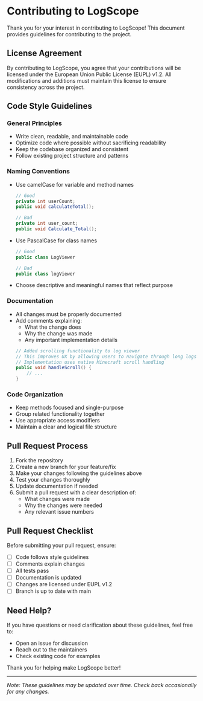 # Contributing to LogScope

Thank you for your interest in contributing to LogScope! This document provides guidelines for contributing to the project.

## License Agreement

By contributing to LogScope, you agree that your contributions will be licensed under the European Union Public License (EUPL) v1.2. All modifications and additions must maintain this license to ensure consistency across the project.

## Code Style Guidelines

### General Principles
- Write clean, readable, and maintainable code
- Optimize code where possible without sacrificing readability
- Keep the codebase organized and consistent
- Follow existing project structure and patterns

### Naming Conventions
- Use camelCase for variable and method names
  ```java
  // Good
  private int userCount;
  public void calculateTotal();
  
  // Bad
  private int user_count;
  public void Calculate_Total();
  ```
- Use PascalCase for class names
  ```java
  // Good
  public class LogViewer
  
  // Bad
  public class logViewer
  ```
- Choose descriptive and meaningful names that reflect purpose

### Documentation
- All changes must be properly documented
- Add comments explaining:
    - What the change does
    - Why the change was made
    - Any important implementation details
  ```java
  // Added scrolling functionality to log viewer
  // This improves UX by allowing users to navigate through long logs
  // Implementation uses native Minecraft scroll handling
  public void handleScroll() {
      // ...
  }
  ```

### Code Organization
- Keep methods focused and single-purpose
- Group related functionality together
- Use appropriate access modifiers
- Maintain a clear and logical file structure

## Pull Request Process

1. Fork the repository
2. Create a new branch for your feature/fix
3. Make your changes following the guidelines above
4. Test your changes thoroughly
5. Update documentation if needed
6. Submit a pull request with a clear description of:
    - What changes were made
    - Why the changes were needed
    - Any relevant issue numbers

## Pull Request Checklist

Before submitting your pull request, ensure:

- [ ] Code follows style guidelines
- [ ] Comments explain changes
- [ ] All tests pass
- [ ] Documentation is updated
- [ ] Changes are licensed under EUPL v1.2
- [ ] Branch is up to date with main

## Need Help?

If you have questions or need clarification about these guidelines, feel free to:
- Open an issue for discussion
- Reach out to the maintainers
- Check existing code for examples

Thank you for helping make LogScope better!

---

*Note: These guidelines may be updated over time. Check back occasionally for any changes.*